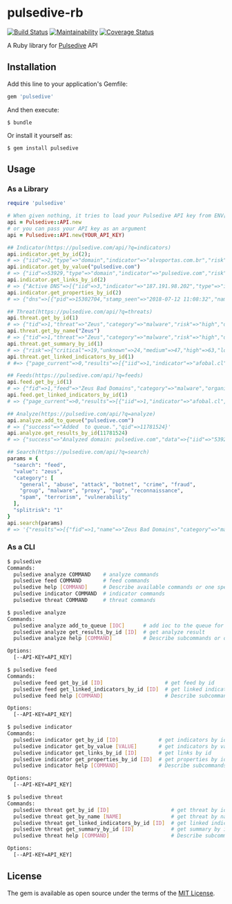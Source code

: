 # pulsedive-rb

[![Build Status](https://travis-ci.org/ninoseki/pulsedive-rb.svg?branch=master)](https://travis-ci.org/ninoseki/pulsedive-rb)
[![Maintainability](https://api.codeclimate.com/v1/badges/35b08b3018cee65b42a0/maintainability)](https://codeclimate.com/github/ninoseki/pulsedive-rb/maintainability)
[![Coverage Status](https://coveralls.io/repos/github/ninoseki/pulsedive-rb/badge.svg?branch=master)](https://coveralls.io/github/ninoseki/pulsedive-rb?branch=master)

A Ruby library for [Pulsedive](https://pulsedive.com/) API

## Installation

Add this line to your application's Gemfile:

```ruby
gem 'pulsedive'
```

And then execute:

    $ bundle

Or install it yourself as:

    $ gem install pulsedive

## Usage

### As a Library

```rb
require 'pulsedive'

# When given nothing, it tries to load your Pulsedive API key from ENV["PULSEDIVE_API_KEY]
api = Pulsedive::API.new
# or you can pass your API key as an argument
api = Pulsedive::API.new(YOUR_API_KEY)

## Indicator(https://pulsedive.com/api/?q=indicators)
api.indicator.get_by_id(2);
# => {"iid"=>2,"type"=>"domain","indicator"=>"alvoportas.com.br","risk"=>"high", ...
api.indicator.get_by_value("pulsedive.com")
# => {"iid"=>53929,"type"=>"domain","indicator"=>"pulsedive.com","risk"=>"none", ...
api.indicator.get_links_by_id(2)
# => {"Active DNS"=>[{"iid"=>3,"indicator"=>"187.191.98.202","type"=>"ip","risk"=>"none", ...
api.indicator.get_properties_by_id(2)
# => {"dns"=>[{"pid"=>15302704,"stamp_seen"=>"2018-07-12 11:08:32","name"=>"A", ...

## Threat(https://pulsedive.com/api/?q=threats)
api.threat.get_by_id(1)
# => {"tid"=>1,"threat"=>"Zeus","category"=>"malware","risk"=>"high","description"=>"", ...
api.threat.get_by_name("Zeus")
# => {"tid"=>1,"threat"=>"Zeus","category"=>"malware","risk"=>"high","description"=>"", ...
api.threat.get_summary_by_id(1)
# => {"risk"=>{"critical"=>19,"unknown"=>24,"medium"=>47,"high"=>63,"low"=>71,"none"=>368}, ...
api.threat.get_linked_indicators_by_id(1)
# #=> {"page_current"=>0,"results"=>[{"iid"=>1,"indicator"=>"afobal.cl","type"=>"domain", ...

## Feeds(https://pulsedive.com/api/?q=feeds)
api.feed.get_by_id(1)
# => {"fid"=>1,"feed"=>"Zeus Bad Domains","category"=>"malware","organization"=>"abuse.ch", ...
api.feed.get_linked_indicators_by_id(1)
# => {"page_current"=>0,"results"=>[{"iid"=>1,"indicator"=>"afobal.cl","type"=>"domain", ...

## Analyze(https://pulsedive.com/api/?q=analyze)
api.analyze.add_to_queue("pulsedive.com")
# => {"success"=>"Added  to queue.","qid"=>11781524}'
api.analyze.get_results_by_id(11781524)
# => {"success"=>"Analyzed domain: pulsedive.com","data"=>{"iid"=>"53929","type"=>"domain", ...

## Search(https://pulsedive.com/api/?q=search)
params = {
  "search": "feed",
  "value": "zeus",
  "category": [
    "general", "abuse", "attack", "botnet", "crime", "fraud",
    "group", "malware", "proxy", "pup", "reconnaissance",
    "spam", "terrorism", "vulnerability"
  ],
  "splitrisk": "1"
}
api.search(params)
# => '{"results"=>[{"fid"=>1,"name"=>"Zeus Bad Domains","category"=>"malware", ...

```

### As a CLI

```bash
$ pulsedive
Commands:
  pulsedive analyze COMMAND    # analyze commands
  pulsedive feed COMMAND       # feed commands
  pulsedive help [COMMAND]     # Describe available commands or one specific command
  pulsedive indicator COMMAND  # indicator commands
  pulsedive threat COMMAND     # threat commands

$ pusledive analyze
Commands:
  pulsedive analyze add_to_queue [IOC]      # add ioc to the queue for analysis
  pulsedive analyze get_results_by_id [ID]  # get analyze result
  pulsedive analyze help [COMMAND]          # Describe subcommands or one specific subcommand

Options:
  [--API-KEY=API_KEY]

$ pulsedive feed
Commands:
  pulsedive feed get_by_id [ID]                    # get feed by id
  pulsedive feed get_linked_indicators_by_id [ID]  # get linked indicators by id
  pulsedive feed help [COMMAND]                    # Describe subcommands or one specific subcommand

Options:
  [--API-KEY=API_KEY]

$ pulsedive indicator
Commands:
  pulsedive indicator get_by_id [ID]             # get indicators by id
  pulsedive indicator get_by_value [VALUE]       # get indicators by value
  pulsedive indicator get_links_by_id [ID]       # get links by id
  pulsedive indicator get_properties_by_id [ID]  # get properties by id
  pulsedive indicator help [COMMAND]             # Describe subcommands or one specific subcommand

Options:
  [--API-KEY=API_KEY]

$ pulsedive threat
Commands:
  pulsedive threat get_by_id [ID]                    # get threat by id
  pulsedive threat get_by_name [NAME]                # get threat by name
  pulsedive threat get_linked_indicators_by_id [ID]  # get linked indicators by id
  pulsedive threat get_summary_by_id [ID]            # get summary by id
  pulsedive threat help [COMMAND]                    # Describe subcommands or one specific subcommand

Options:
  [--API-KEY=API_KEY]
```

## License

The gem is available as open source under the terms of the [MIT License](https://opensource.org/licenses/MIT).
